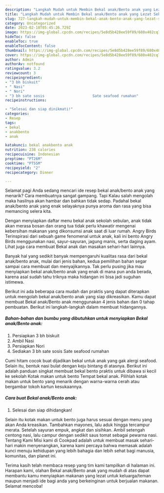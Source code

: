 ```yaml
---
description: "Langkah Mudah untuk Membin Bekal anak/Bento anak yang Lezat Sekali"
title: "Langkah Mudah untuk Membin Bekal anak/Bento anak yang Lezat Sekali"
slug: 727-langkah-mudah-untuk-membin-bekal-anak-bento-anak-yang-lezat-sekali
category: Uncategorized
date: 2023-02-18T05:45:26.729Z
image: https://img-global.cpcdn.com/recipes/5e8d5b428ee59f89/680x482cq70/bekal-anakbento-anak-foto-resep-utama.jpg
hideToc: false
enableToc: true
enableTocContent: false
thumbnail: https://img-global.cpcdn.com/recipes/5e8d5b428ee59f89/680x482cq70/bekal-anakbento-anak-foto-resep-utama.jpg
cover: https://img-global.cpcdn.com/recipes/5e8d5b428ee59f89/680x482cq70/bekal-anakbento-anak-foto-resep-utama.jpg
author: Admin
authorAv: notfound
ratingvalue: 3.2
reviewcount: 3
recipeingredient:
- "3 bh biskuit"
- " Nasi"
- " Nori"
- "3 bh sate sosis                      Sate seafood rumahan"
recipeinstructions:

- "Selesai dan siap dinikmati!"
categories:
- Resep
tags:
- bekal
- anakbento
- anak

katakunci: bekal anakbento anak 
nutrition: 238 calories
recipecuisine: Indonesian
preptime: "PT26M"
cooktime: "PT55M"
recipeyield: "2"
recipecategory: Dinner

---
```



Selamat pagi Anda sedang mencari ide resep bekal anak/bento anak yang menarik? Cara membuatnya sangat gampang. Tapi Kalau salah mengolah maka hasilnya akan hambar dan bahkan tidak sedap. Padahal bekal anak/bento anak yang enak selayaknya punya aroma dan rasa yang bisa memancing selera kita.


Dengan menyiapkan daftar menu bekal anak sekolah sebulan, anak tidak akan merasa bosan dan orang tua tidak perlu khawatir mengenai kebersihan makanan yang dikonsumsi anak saat di luar rumah. Angry Birds Terinspirasi dari sebuah game fenomenal untuk anak, kali ini bento Angry Birds menggunakan nasi, sayur-sayuran, jagung manis, serta daging ayam. Lihat juga cara membuat Bekal anak dan masakan sehari-hari lainnya.

Banyak hal yang sedikit banyak mempengaruhi kualitas rasa dari bekal anak/bento anak, mulai dari jenis bahan, kedua pemilihan bahan segar sampai cara membuat dan menyajikannya. Tak perlu pusing jika mau menyiapkan bekal anak/bento anak yang enak di mana pun anda berada, karena asal sudah tahu triknya maka hidangan ini bisa jadi suguhan istimewa.


Berikut ini ada beberapa cara mudah dan praktis yang dapat diterapkan untuk mengolah bekal anak/bento anak yang siap dikreasikan. Kamu dapat membuat Bekal anak/Bento anak menggunakan 4 jenis bahan dan 0 tahap pembuatan. Berikut ini langkah-langkah dalam membuat hidangannya.

<!--inarticleads1-->

##### Bahan-bahan dan bumbu yang dibutuhkan untuk menyiapkan Bekal anak/Bento anak:

1. Persiapkan 3 bh biskuit
1. Ambil  Nasi
1. Persiapkan  Nori
1. Sediakan 3 bh sate sosis                      Sate seafood rumahan


Cumi hitam cocok buat dijadikan bekal untuk anak yang gak alergi seafood. Selain itu, bentuk nasi bulat dengan keju bintang di atasnya. Berikut ini adalah panduan singkat membuat bekal bento praktis untuk dibawa si kecil ke sekolah Kotak makan untuk bento Tempat bekal anak. Pilihlah kotak makan untuk bento yang menarik dengan warna-warna cerah atau bergambar tokoh kartun kesukaannya. 

<!--inarticleads2-->

##### Cara buat Bekal anak/Bento anak:


1. Selesai dan siap dihidangkan!

Selain itu kotak makan untuk bento juga harus sesuai dengan menu yang akan Anda kreasikan. Tambahkan mayones, lalu aduk hingga tercampur merata. Setelah sayuran empuk, angkat dan sisihkan. Ambil setengah centong nasi, lalu campur dengan sedikit saus tomat sebagai pewarna nasi. Tentang Kami Misi kami di Cookpad adalah untuk membuat masak sehari-hari makin menyenangkan, karena kami percaya bahwa memasak adalah kunci menuju kehidupan yang lebih bahagia dan lebih sehat bagi manusia, komunitas, dan planet ini. 

Terima kasih telah membaca resep yang tim kami tampilkan di halaman ini. Harapan kami, olahan Bekal anak/Bento anak yang mudah di atas dapat membantu kamu menyiapkan makanan yang lezat untuk keluarga/teman maupun menjadi ide bagi anda yang berkeinginan untuk berjualan makanan. Selamat mencoba!
